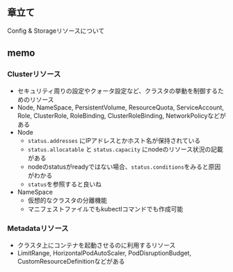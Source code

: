 ## 章立て
Config & Storageリソースについて

## memo
### Clusterリソース
* セキュリティ周りの設定やクォータ設定など、クラスタの挙動を制御するためのリソース
* Node, NameSpace, PersistentVolume, ResourceQuota, ServiceAccount, Role, ClusterRole, RoleBinding, ClusterRoleBinding, NetworkPolicyなどがある
* Node
  * `status.addresses` にIPアドレスとかホスト名が保持されている
  * `status.allocatable` と `status.capacity` にnodeのリソース状況の記載がある
  * nodeのstatusがreadyではない場合、`status.conditions`をみると原因がわかる
  * `status`を参照すると良いね
* NameSpace
  * 仮想的なクラスタの分離機能
  * マニフェストファイルでもkubectlコマンドでも作成可能

### Metadataリソース
* クラスタ上にコンテナを起動させるのに利用するリソース
* LimitRange, HorizontalPodAutoScaler, PodDisruptionBudget, CustomResourceDefinitionなどがある
